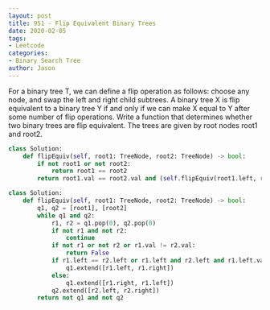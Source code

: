 ```yaml
---
layout: post
title: 951 - Flip Equivalent Binary Trees
date: 2020-02-05
tags:
- Leetcode
categories:
- Binary Search Tree
author: Jason
---
```

For a binary tree T, we can define a flip operation as follows: choose any node, and swap the left and right child subtrees. A binary tree X is flip equivalent to a binary tree Y if and only if we can make X equal to Y after some number of flip operations. Write a function that determines whether two binary trees are flip equivalent.  The trees are given by root nodes root1 and root2.

```python
class Solution:
    def flipEquiv(self, root1: TreeNode, root2: TreeNode) -> bool:
        if not root1 or not root2:
            return root1 == root2
        return root1.val == root2.val and (self.flipEquiv(root1.left, root2.left) and self.flipEquiv(root1.right, root2.right) or self.flipEquiv(root1.left, root2.right) and self.flipEquiv(root1.right, root2.left))

class Solution:
    def flipEquiv(self, root1: TreeNode, root2: TreeNode) -> bool:
        q1, q2 = [root1], [root2]
        while q1 and q2:
            r1, r2 = q1.pop(0), q2.pop(0)
            if not r1 and not r2:
                continue
            if not r1 or not r2 or r1.val != r2.val:
                return False
            if r1.left == r2.left or r1.left and r2.left and r1.left.val == r2.left.val:
                q1.extend([r1.left, r1.right])
            else:
                q1.extend([r1.right, r1.left])
            q2.extend([r2.left, r2.right])
        return not q1 and not q2
```
